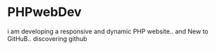 # PHPwebDev
i am developing a responsive and dynamic PHP website.. 
and New to GitHuB..
discovering github
